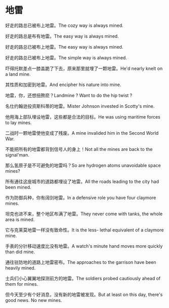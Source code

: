 # 地雷

<p><span class="chinese">好走的路总已被布上地雷。</span><span class="english">The cozy way is always mined.</span></p>

<p><span class="chinese">好走的路总是布有地雷。</span><span class="english">The easy way is always mined.</span></p>

<p><span class="chinese">好走的路总已被布上地雷。</span><span class="english">The easy way is always mined.</span></p>

<p><span class="chinese">好走的路总已被布上地雷。</span><span class="english">The simple way is always mined.</span></p>

<p><span class="chinese">吓得托默差点一膝盖跪了下去，原来那里就埋了一颗地雷。</span><span class="english">He'd nearly knelt on a land mine.</span></p>

<p><span class="chinese">其性质和加密到地雷。</span><span class="english">And encipher his nature into mine.</span></p>

<p><span class="chinese">地雷，你，还想扭胯麽？</span><span class="english">Landmine ? Want to do the hip twist ?</span></p>

<p><span class="chinese">名仕约翰逊投资斯科蒂的地雷。</span><span class="english">Mister Johnson invested in Scotty's mine.</span></p>

<p><span class="chinese">他用海上部队埋设地雷，这些都是合法的目标。</span><span class="english">He was using maritime forces to lay mines.</span></p>

<p><span class="chinese">二战时一颗地雷使他变成了残废。</span><span class="english">A mine invalided him in the Second World War.</span></p>

<p><span class="chinese">不能把所有的地雷都背到信号人的身上！</span><span class="english">Not all the mines are back to the signal'man.</span></p>

<p><span class="chinese">那么氢原子是不可避免的地雷吗？</span><span class="english">So are hydrogen atoms unavoidable space mines?</span></p>

<p><span class="chinese">所有通往这座城市的道路都埋设了地雷。</span><span class="english">All the roads leading to the city had been mined.</span></p>

<p><span class="chinese">作为防御兵种，你有阔剑地雷。</span><span class="english">In a defensive role you have four claymore mines.</span></p>

<p><span class="chinese">坦克也进不来，整个地区布满了地雷。</span><span class="english">They never come with tanks, the whole area is mined.</span></p>

<p><span class="chinese">它与克莱莫地雷一样没有致命性。</span><span class="english">It is the less- lethal equivalent of a claymore mine.</span></p>

<p><span class="chinese">手表的分针移动速度比没有地雷。</span><span class="english">A watch's minute hand moves more quickly than did mine.</span></p>

<p><span class="chinese">通往驻防地的道路上地雷密布。</span><span class="english">The approaches to the garrison have been heavily mined.</span></p>

<p><span class="chinese">士兵们小心翼翼地探测前方的地雷。</span><span class="english">The soldiers probed cautiously ahead of them for mines.</span></p>

<p><span class="chinese">但今天至少有个好消息，没有新的地雷被发现。</span><span class="english">But at least on this day, there's good news. No new mines.</span></p>

